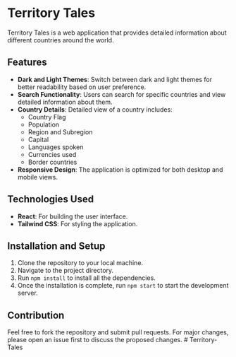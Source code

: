 
# **Territory Tales**

Territory Tales is a web application that provides detailed information about different countries around the world.

## Features

- **Dark and Light Themes**: Switch between dark and light themes for better readability based on user preference.
- **Search Functionality**: Users can search for specific countries and view detailed information about them.
- **Country Details**: Detailed view of a country includes:
  - Country Flag
  - Population
  - Region and Subregion
  - Capital
  - Languages spoken
  - Currencies used
  - Border countries
- **Responsive Design**: The application is optimized for both desktop and mobile views.

## Technologies Used

- **React**: For building the user interface.
- **Tailwind CSS**: For styling the application.

## Installation and Setup

1. Clone the repository to your local machine.
2. Navigate to the project directory.
3. Run `npm install` to install all the dependencies.
4. Once the installation is complete, run `npm start` to start the development server.

## Contribution

Feel free to fork the repository and submit pull requests. For major changes, please open an issue first to discuss the proposed changes.
#   T e r r i t o r y - T a l e s 
 
 